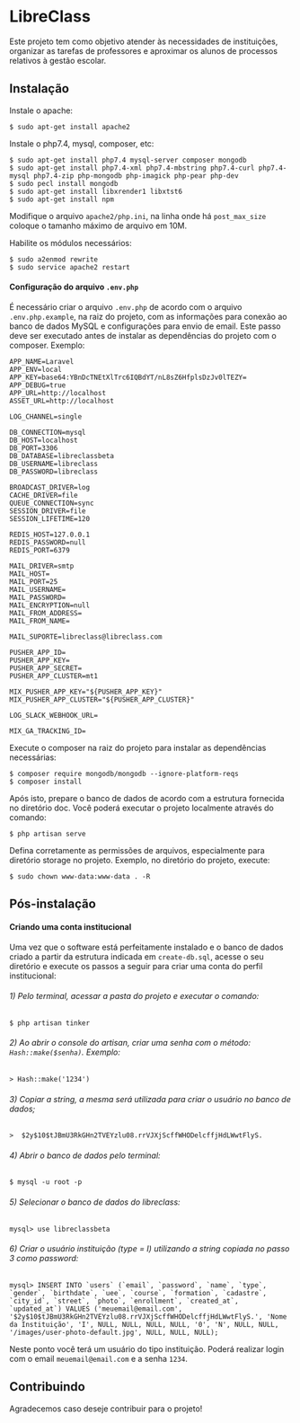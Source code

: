 # LibreClass

Este projeto tem como objetivo atender às necessidades de instituições, organizar as tarefas de professores e aproximar os alunos de processos relativos à gestão escolar.

## Instalação

Instale o apache:

    $ sudo apt-get install apache2

Instale o php7.4, mysql, composer, etc:

    $ sudo apt-get install php7.4 mysql-server composer mongodb
    $ sudo apt-get install php7.4-xml php7.4-mbstring php7.4-curl php7.4-mysql php7.4-zip php-mongodb php-imagick php-pear php-dev
    $ sudo pecl install mongodb
    $ sudo apt-get install libxrender1 libxtst6
    $ sudo apt-get install npm

Modifique o arquivo `apache2/php.ini`, na linha onde há `post_max_size` coloque o tamanho máximo de arquivo em 10M.

Habilite os módulos necessários:

    $ sudo a2enmod rewrite
    $ sudo service apache2 restart

#### Configuração do arquivo `.env.php`

É necessário criar o arquivo `.env.php` de acordo com o arquivo `.env.php.example`, na raiz do projeto, com as informações para conexão ao banco de dados MySQL e configurações para envio de email. Este passo deve ser executado antes de instalar as dependências do projeto com o composer. Exemplo:

    APP_NAME=Laravel
    APP_ENV=local
    APP_KEY=base64:YBnDcTNEtXlTrc6IQBdYT/nL8sZ6HfplsDzJv0lTEZY=
    APP_DEBUG=true
    APP_URL=http://localhost
    ASSET_URL=http://localhost

    LOG_CHANNEL=single

    DB_CONNECTION=mysql
    DB_HOST=localhost
    DB_PORT=3306
    DB_DATABASE=libreclassbeta
    DB_USERNAME=libreclass
    DB_PASSWORD=libreclass

    BROADCAST_DRIVER=log
    CACHE_DRIVER=file
    QUEUE_CONNECTION=sync
    SESSION_DRIVER=file
    SESSION_LIFETIME=120

    REDIS_HOST=127.0.0.1
    REDIS_PASSWORD=null
    REDIS_PORT=6379

    MAIL_DRIVER=smtp
    MAIL_HOST=
    MAIL_PORT=25
    MAIL_USERNAME=
    MAIL_PASSWORD=
    MAIL_ENCRYPTION=null
    MAIL_FROM_ADDRESS=
    MAIL_FROM_NAME=

    MAIL_SUPORTE=libreclass@libreclass.com

    PUSHER_APP_ID=
    PUSHER_APP_KEY=
    PUSHER_APP_SECRET=
    PUSHER_APP_CLUSTER=mt1

    MIX_PUSHER_APP_KEY="${PUSHER_APP_KEY}"
    MIX_PUSHER_APP_CLUSTER="${PUSHER_APP_CLUSTER}"

    LOG_SLACK_WEBHOOK_URL=

    MIX_GA_TRACKING_ID=

Execute o composer na raiz do projeto para instalar as dependências necessárias:

    $ composer require mongodb/mongodb --ignore-platform-reqs
    $ composer install

Após isto, prepare o banco de dados de acordo com a estrutura fornecida no diretório doc. Você poderá executar o projeto localmente através do comando:

    $ php artisan serve

Defina corretamente as permissões de arquivos, especialmente para diretório storage no projeto. Exemplo, no diretório do projeto, execute:

    $ sudo chown www-data:www-data . -R

## Pós-instalação

#### Criando uma conta institucional

Uma vez que o software está perfeitamente instalado e o banco de dados criado a partir da estrutura indicada em `create-db.sql`, acesse o seu diretório e execute os passos a seguir para criar uma conta do perfil institucional:

###### 1) Pelo terminal, acessar a pasta do projeto e executar o comando:

    $ php artisan tinker

###### 2) Ao abrir o console do artisan, criar uma senha com o método: `Hash::make($senha)`. Exemplo:

    > Hash::make('1234')

###### 3) Copiar a string, a mesma será utilizada para criar o usuário no banco de dados;

    >  $2y$10$tJBmU3RkGHn2TVEYzlu08.rrVJXjScffWHODelcffjHdLWwtFlyS.

###### 4) Abrir o banco de dados pelo terminal:

    $ mysql -u root -p

###### 5) Selecionar o banco de dados do libreclass:

    mysql> use libreclassbeta

###### 6) Criar o usuário instituição (type = I) utilizando a string copiada no passo 3 como password:

    mysql> INSERT INTO `users` (`email`, `password`, `name`, `type`, `gender`, `birthdate`, `uee`, `course`, `formation`, `cadastre`, `city_id`, `street`, `photo`, `enrollment`, `created_at`, `updated_at`) VALUES ('meuemail@email.com', '$2y$10$tJBmU3RkGHn2TVEYzlu08.rrVJXjScffWHODelcffjHdLWwtFlyS.', 'Nome da Instituição', 'I', NULL, NULL, NULL, NULL, '0', 'N', NULL, NULL, '/images/user-photo-default.jpg', NULL, NULL, NULL);

Neste ponto você terá um usuário do tipo instituição. Poderá realizar login com o email `meuemail@email.com` e a senha `1234`.

## Contribuindo

Agradecemos caso deseje contribuir para o projeto!
